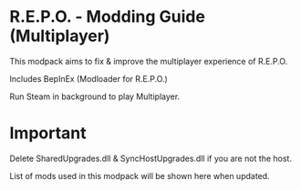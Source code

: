 # R.E.P.O. - Modding Guide (Multiplayer)

This modpack aims to fix & improve the multiplayer experience of R.E.P.O.

Includes BepInEx (Modloader for R.E.P.O.)

Run Steam in background to play Multiplayer.

# Important

Delete SharedUpgrades.dll & SyncHostUpgrades.dll if you are not the host.

List of mods used in this modpack will be shown here when updated.
